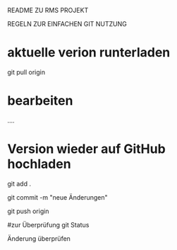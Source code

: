 README ZU RMS PROJEKT

REGELN ZUR EINFACHEN GIT NUTZUNG

# aktuelle verion runterladen

git pull origin

# bearbeiten

….

# Version wieder auf GitHub hochladen

git add .

git commit -m "neue Änderungen"

git push origin

#zur Überprüfung
git Status

Änderung überprüfen
